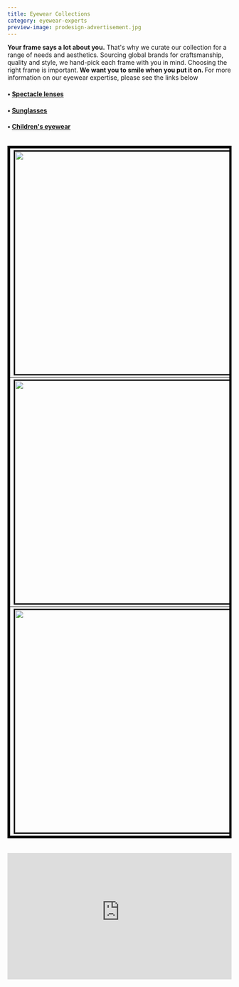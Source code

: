 ```yaml
---
title: Eyewear Collections
category: eyewear-experts
preview-image: prodesign-advertisement.jpg
---
```

<div class="employee-heading">
<p><p><strong>Your frame says a lot about you.</strong> That's why we curate our collection for a range of needs and aesthetics. Sourcing global brands for craftsmanship, quality and style,  we hand-pick each frame with you in mind. Choosing the right frame is important.<strong> We want you to smile when you put it on. </strong> For more information on our eyewear expertise, please see the links below</b></p>
<h4>• <a href="/what-we-do/glasses">Spectacle lenses</a></h4>
<h4>• <a href="/what-we-do/sunglasses">Sunglasses</a></h4>
<h4>• <a href="/what-we-do/childrens-eyewear">Children's eyewear</a></h4></p>
</div>

<table>
<table border = 5 bordercolor = black align = center>
<tr>
<th colspan = 4><a href="/what-we-do/eyewear-experts-lindberg"><img src="1.png" border=3 height=500 width=500></img></a></th>
<th colspan = 4><a href="/what-we-do/face-a-face"><img src="2.jpg" border=3 height=500 width=500></img></a></th>
<th colspan = 4><a href="/what-we-do/prodesign"><img src="3.png" border=3 height=500 width=500></img></a></th>
</tr>
<tr>
<th colspan = 4><a href="/what-we-do/john-lennon"><img src="4.jpg" border=3 height=500 width=500></img></a></th>
<th colspan = 4><a href="/what-we-do/dana-buchman"><img src="5.jpg" border=3 height=500 width=500></img></a></th>
<th colspan = 4><a href="/what-we-do/nicola-finetti"><img src="7.png" border=3 height=500 width=500></img></a></th>
</tr>
<tr>
<th colspan = 4><a href="/what-we-do/lightec"><img src="8.jpg" border=3 height=500 width=500></img></a></th>
<th colspan = 4><a href="/what-we-do/kensie"><img src="9.jpg" border=3 height=500 width=500></img></a></th>
<th colspan = 4><a href="/what-we-do/stepper"><img src="stepper-logo-8bab0caf14-seeklogo.com.png" border=3 height=500 width=500></img></a></th>
</tr>
</table>

<br>

<div class="myWrapper" style="position: relative; padding-bottom: 56.25%; height: 0;"><iframe frameborder="0" type="text/html" src="https://2689-2347.captiv8online.com/animations/embed/one/m-o-t-p?player_width=100%&player_height=100%&site_company_language=34&autostart=false" width="100%" height="100%" style="position:absolute;top:0;left:0;width:100%;height:100%;"></iframe></div>
